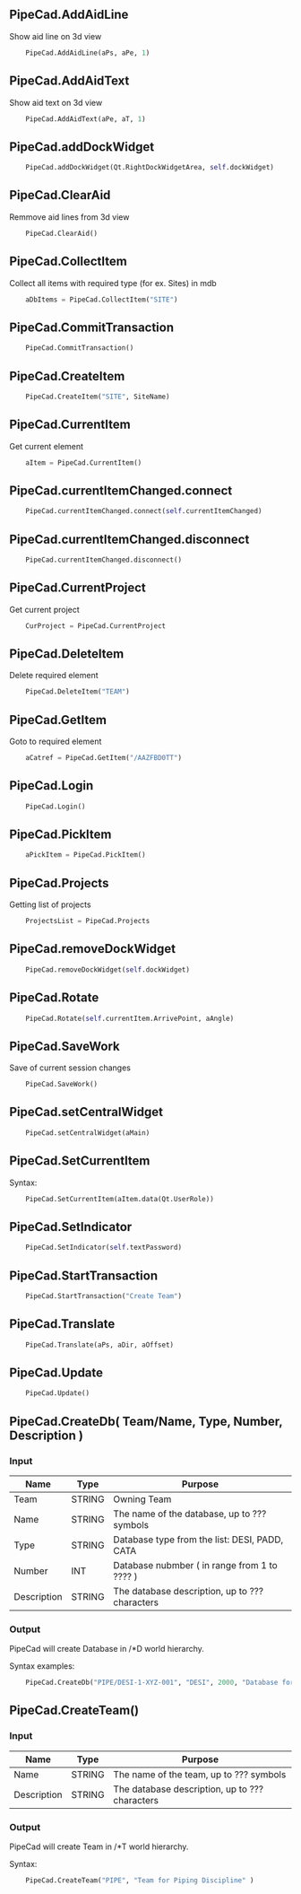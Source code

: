 ﻿## PipeCad.AddAidLine
Show aid line on 3d view
```python
    PipeCad.AddAidLine(aPs, aPe, 1)
```
## PipeCad.AddAidText
Show aid text on 3d view
```python
    PipeCad.AddAidText(aPe, aT, 1)
```
## PipeCad.addDockWidget

```python
    PipeCad.addDockWidget(Qt.RightDockWidgetArea, self.dockWidget)
```
## PipeCad.ClearAid
Remmove aid lines from 3d view
```python
    PipeCad.ClearAid()
```
## PipeCad.CollectItem
Collect all items with required type (for ex. Sites) in mdb
```python
    aDbItems = PipeCad.CollectItem("SITE")
```
## PipeCad.CommitTransaction
```python
    PipeCad.CommitTransaction()
```
## PipeCad.CreateItem

```python
    PipeCad.CreateItem("SITE", SiteName)
```
## PipeCad.CurrentItem
Get current element
```python
    aItem = PipeCad.CurrentItem()
```
## PipeCad.currentItemChanged.connect

```python
    PipeCad.currentItemChanged.connect(self.currentItemChanged)
```
## PipeCad.currentItemChanged.disconnect

```python
    PipeCad.currentItemChanged.disconnect()
```
## PipeCad.CurrentProject
Get current project
```python
    CurProject = PipeCad.CurrentProject
```
## PipeCad.DeleteItem
Delete required element
```python
    PipeCad.DeleteItem("TEAM")
```
## PipeCad.GetItem
Goto to required element
```python
    aCatref = PipeCad.GetItem("/AAZFBD0TT")
```
## PipeCad.Login

```python
    PipeCad.Login()
```
## PipeCad.PickItem

```python
    aPickItem = PipeCad.PickItem()
```
## PipeCad.Projects
Getting list of projects
```python
    ProjectsList = PipeCad.Projects
```
## PipeCad.removeDockWidget

```python
    PipeCad.removeDockWidget(self.dockWidget)
```
## PipeCad.Rotate

```python
    PipeCad.Rotate(self.currentItem.ArrivePoint, aAngle)
```
## PipeCad.SaveWork
Save of current session changes 
```python
    PipeCad.SaveWork()
```
## PipeCad.setCentralWidget

```python
    PipeCad.setCentralWidget(aMain)
```
## PipeCad.SetCurrentItem

Syntax:
```python
    PipeCad.SetCurrentItem(aItem.data(Qt.UserRole))
```

## PipeCad.SetIndicator

```python
    PipeCad.SetIndicator(self.textPassword)
```
## PipeCad.StartTransaction

```python
    PipeCad.StartTransaction("Create Team")
```
## PipeCad.Translate

```python
    PipeCad.Translate(aPs, aDir, aOffset)
```
## PipeCad.Update

```python
    PipeCad.Update()
```

## PipeCad.CreateDb( Team/Name, Type, Number, Description )
### Input
|Name|Type|Purpose|
|----|----|-------|
|Team|STRING|Owning Team|
|Name|STRING|The name of the database, up to ??? symbols|
|Type|STRING|Database type from the list: DESI, PADD, CATA|
|Number|INT|Database nubmber ( in range from 1 to ???? )|
|Description|STRING|The database description, up to ??? characters|

### Output
PipeCad will create Database in /*D world hierarchy.

Syntax examples:
```python
    PipeCad.CreateDb("PIPE/DESI-1-XYZ-001", "DESI", 2000, "Database for module 1-XYZ-001 - Piping Discipline" )
```

## PipeCad.CreateTeam()
### Input
|Name|Type|Purpose|
|----|----|-------|
|Name|STRING|The name of the team, up to ??? symbols|
|Description|STRING|The database description, up to ??? characters|

### Output
PipeCad will create Team in /*T world hierarchy.

Syntax:
```python
    PipeCad.CreateTeam("PIPE", "Team for Piping Discipline" )
```
